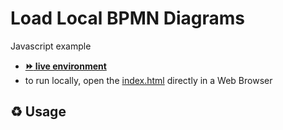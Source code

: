 # Load Local BPMN Diagrams

Javascript example
- [__:fast_forward: live environment__](https://cdn.statically.io/gh/process-analytics/bpmn-visualization-examples/master/examples/load-local-bpmn-diagrams/index.html)
- to run locally, open the [index.html](index.html) directly in a Web Browser

## ♻️ Usage
